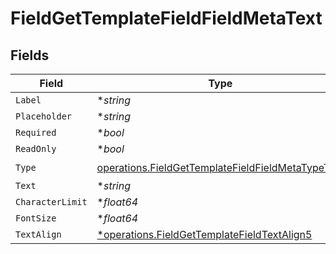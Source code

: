 # FieldGetTemplateFieldFieldMetaText


## Fields

| Field                                                                                                                  | Type                                                                                                                   | Required                                                                                                               | Description                                                                                                            |
| ---------------------------------------------------------------------------------------------------------------------- | ---------------------------------------------------------------------------------------------------------------------- | ---------------------------------------------------------------------------------------------------------------------- | ---------------------------------------------------------------------------------------------------------------------- |
| `Label`                                                                                                                | **string*                                                                                                              | :heavy_minus_sign:                                                                                                     | N/A                                                                                                                    |
| `Placeholder`                                                                                                          | **string*                                                                                                              | :heavy_minus_sign:                                                                                                     | N/A                                                                                                                    |
| `Required`                                                                                                             | **bool*                                                                                                                | :heavy_minus_sign:                                                                                                     | N/A                                                                                                                    |
| `ReadOnly`                                                                                                             | **bool*                                                                                                                | :heavy_minus_sign:                                                                                                     | N/A                                                                                                                    |
| `Type`                                                                                                                 | [operations.FieldGetTemplateFieldFieldMetaTypeText](../../models/operations/fieldgettemplatefieldfieldmetatypetext.md) | :heavy_check_mark:                                                                                                     | N/A                                                                                                                    |
| `Text`                                                                                                                 | **string*                                                                                                              | :heavy_minus_sign:                                                                                                     | N/A                                                                                                                    |
| `CharacterLimit`                                                                                                       | **float64*                                                                                                             | :heavy_minus_sign:                                                                                                     | N/A                                                                                                                    |
| `FontSize`                                                                                                             | **float64*                                                                                                             | :heavy_minus_sign:                                                                                                     | N/A                                                                                                                    |
| `TextAlign`                                                                                                            | [*operations.FieldGetTemplateFieldTextAlign5](../../models/operations/fieldgettemplatefieldtextalign5.md)              | :heavy_minus_sign:                                                                                                     | N/A                                                                                                                    |